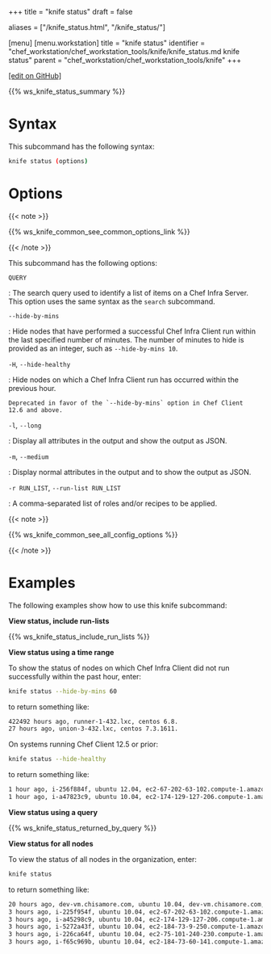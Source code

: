 +++
title = "knife status"
draft = false

aliases = ["/knife_status.html", "/knife_status/"]

[menu]
  [menu.workstation]
    title = "knife status"
    identifier = "chef_workstation/chef_workstation_tools/knife/knife_status.md knife status"
    parent = "chef_workstation/chef_workstation_tools/knife"
+++

[\[edit on GitHub\]](https://github.com/chef/chef-workstation/blob/master/www/content/workstation/knife_status.md)

{{% ws_knife_status_summary %}}

Syntax
======

This subcommand has the following syntax:

``` bash
knife status (options)
```

Options
=======

{{< note >}}

{{% ws_knife_common_see_common_options_link %}}

{{< /note >}}

This subcommand has the following options:

`QUERY`

:   The search query used to identify a list of items on a Chef Infra
    Server. This option uses the same syntax as the `search` subcommand.

`--hide-by-mins`

:   Hide nodes that have performed a successful Chef Infra Client run
    within the last specified number of minutes. The number of minutes
    to hide is provided as an integer, such as `--hide-by-mins 10`.

`-H`, `--hide-healthy`

:   Hide nodes on which a Chef Infra Client run has occurred within the
    previous hour.

    Deprecated in favor of the `--hide-by-mins` option in Chef Client
    12.6 and above.

`-l`, `--long`

:   Display all attributes in the output and show the output as JSON.

`-m`, `--medium`

:   Display normal attributes in the output and to show the output as
    JSON.

`-r RUN_LIST`, `--run-list RUN_LIST`

:   A comma-separated list of roles and/or recipes to be applied.

{{< note >}}

{{% ws_knife_common_see_all_config_options %}}

{{< /note >}}

Examples
========

The following examples show how to use this knife subcommand:

**View status, include run-lists**

{{% ws_knife_status_include_run_lists %}}

**View status using a time range**

To show the status of nodes on which Chef Infra Client did not run
successfully within the past hour, enter:

``` bash
knife status --hide-by-mins 60
```

to return something like:

``` bash
422492 hours ago, runner-1-432.lxc, centos 6.8.
27 hours ago, union-3-432.lxc, centos 7.3.1611.
```

On systems running Chef Client 12.5 or prior:

``` bash
knife status --hide-healthy
```

to return something like:

``` bash
1 hour ago, i-256f884f, ubuntu 12.04, ec2-67-202-63-102.compute-1.amazonaws.com, 67.202.63.102, role[web].
1 hour ago, i-a47823c9, ubuntu 10.04, ec2-174-129-127-206.compute-1.amazonaws.com, 184.129.143.111, role[lb].
```

**View status using a query**

{{% ws_knife_status_returned_by_query %}}

**View status for all nodes**

To view the status of all nodes in the organization, enter:

``` bash
knife status
```

to return something like:

``` bash
20 hours ago, dev-vm.chisamore.com, ubuntu 10.04, dev-vm.chisamore.com, 10.66.44.126
3 hours ago, i-225f954f, ubuntu 10.04, ec2-67-202-63-102.compute-1.amazonaws.com, 67.202.63.102
3 hours ago, i-a45298c9, ubuntu 10.04, ec2-174-129-127-206.compute-1.amazonaws.com, 174.129.127.206
3 hours ago, i-5272a43f, ubuntu 10.04, ec2-184-73-9-250.compute-1.amazonaws.com, 184.73.9.250
3 hours ago, i-226ca64f, ubuntu 10.04, ec2-75-101-240-230.compute-1.amazonaws.com, 75.101.240.230
3 hours ago, i-f65c969b, ubuntu 10.04, ec2-184-73-60-141.compute-1.amazonaws.com, 184.73.60.141
```
